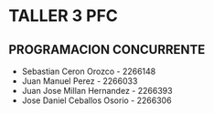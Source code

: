 # TALLER 3 PFC

## PROGRAMACION CONCURRENTE

- Sebastian Ceron Orozco - 2266148
- Juan Manuel Perez - 2266033
- Juan Jose Millan Hernandez - 2266393
- Jose Daniel Ceballos Osorio - 2266306
